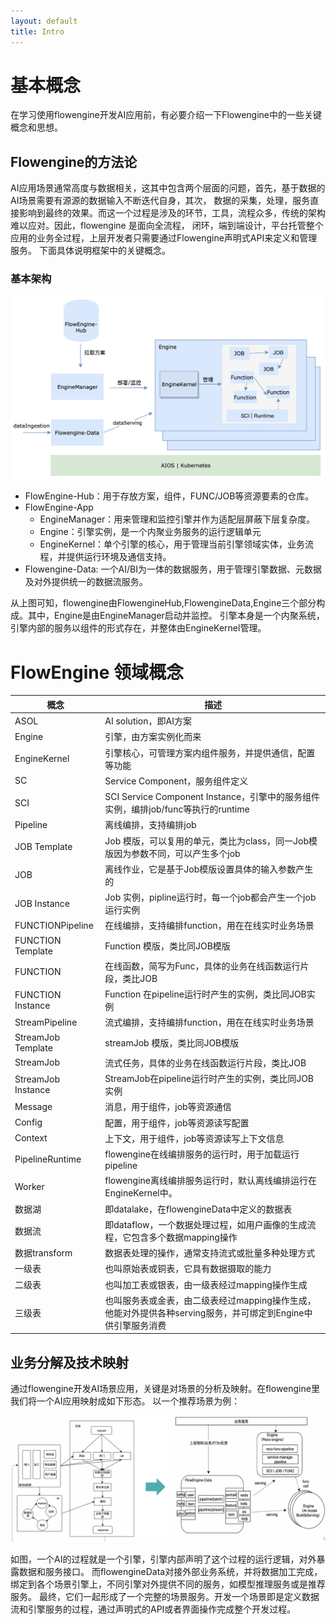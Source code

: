 ```yaml
---
layout: default
title: Intro
---
```

# 基本概念
在学习使用flowengine开发AI应用前，有必要介绍一下Flowengine中的一些关键概念和思想。

## Flowengine的方法论

AI应用场景通常高度与数据相关，这其中包含两个层面的问题，首先，基于数据的AI场景需要有源源的数据输入不断迭代自身，其次，
数据的采集，处理，服务直接影响到最终的效果。而这一个过程是涉及的环节，工具，流程众多，传统的架构难以应对。因此，flowengine
是面向全流程， 闭环，端到端设计，平台托管整个应用的业务全过程，上层开发者只需要通过Flowengine声明式API来定义和管理服务。
下面具体说明框架中的关键概念。

### 基本架构

![struction](../assets/fl-arch.png)

* FlowEngine-Hub：用于存放方案，组件，FUNC/JOB等资源要素的仓库。
* FlowEngine-App
  - EngineManager：用来管理和监控引擎并作为适配层屏蔽下层复杂度。
  - Engine：引擎实例，是一个内聚业务服务的运行逻辑单元
  - EngineKernel：单个引擎的核心，用于管理当前引擎领域实体，业务流程，并提供运行环境及通信支持。
* Flowengine-Data: 一个AI/BI为一体的数据服务，用于管理引擎数据、元数据及对外提供统一的数据流服务。

从上图可知，flowengine由FlowengineHub,FlowengineData,Engine三个部分构成。其中，Engine是由EngineManager启动并监控。
引擎本身是一个内聚系统，引擎内部的服务以组件的形式存在，并整体由EngineKernel管理。

# FlowEngine 领域概念

| 概念                 | 描述                                                |
|---------------------|----------------------------------------------------------|
| ASOL    | AI solution，即AI方案|
| Engine   | 引擎，由方案实例化而来 |
| EngineKernel | 引擎核心，可管理方案内组件服务，并提供通信，配置等功能  |
| SC    | Service Component，服务组件定义 |
| SCI  | SCI Service Component Instance，引擎中的服务组件实例，编排job/func等执行的runtime |
| Pipeline  | 离线编排，支持编排job |
| JOB Template  | Job 模版，可以复用的单元，类比为class，同一Job模版因为参数不同，可以产生多个job  |
| JOB  | 离线作业，它是基于Job模版设置具体的输入参数产生的  |
| JOB Instance  | Job 实例，pipline运行时，每一个job都会产生一个job运行实例  |
| FUNCTIONPipeline | 在线编排，支持编排function，用在在线实时业务场景  |
| FUNCTION Template  |  Function 模版，类比同JOB模版  |
| FUNCTION  | 在线函数，简写为Func，具体的业务在线函数运行片段，类比JOB |
| FUNCTION Instance | Function 在pipeline运行时产生的实例，类比同JOB实例  |
| StreamPipeline | 流式编排，支持编排function，用在在线实时业务场景  |
| StreamJob Template  |  streamJob 模版，类比同JOB模版  |
| StreamJob  | 流式任务，具体的业务在线函数运行片段，类比JOB |
| StreamJob Instance | StreamJob在pipeline运行时产生的实例，类比同JOB实例  |
| Message | 消息，用于组件，job等资源通信  |
| Config |  配置，用于组件，job等资源读写配置  |
| Context |  上下文，用于组件，job等资源读写上下文信息 |
| PipelineRuntime |  flowengine在线编排服务的运行时，用于加载运行pipeline |
| Worker | flowengine离线编排服务运行时，默认离线编排运行在EngineKernel中。|
| 数据湖 | 即datalake，在flowengineData中定义的数据表|
| 数据流 | 即dataflow，一个数据处理过程，如用户画像的生成流程，它包含多个数据mapping操作|
| 数据transform | 数据表处理的操作，通常支持流式或批量多种处理方式|
| 一级表 | 也叫原始表或铜表，它具有数据摄取的能力|
| 二级表 | 也叫加工表或银表，由一级表经过mapping操作生成|
| 三级表 | 也叫服务表或金表，由二级表经过mapping操作生成，他能对外提供各种serving服务，并可绑定到Engine中供引擎服务消费|



## 业务分解及技术映射

通过flowengine开发AI场景应用，关键是对场景的分析及映射。在flowengine里我们将一个AI应用映射成如下形态。
以一个推荐场景为例：

![struction](../assets/intro-bimapping.png)

如图，一个AI的过程就是一个引擎，引擎内部声明了这个过程的运行逻辑，对外暴露数据和服务接口。
而flowengineData对接外部业务系统，并将数据加工完成，绑定到各个场景引擎上，不同引擎对外提供不同的服务，如模型推理服务或是推荐服务。
最终，它们一起形成了一个完整的场景服务。开发一个场景即是定义数据流和引擎服务的过程，通过声明式的API或者界面操作完成整个开发过程。



